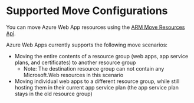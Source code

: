 <properties
    pageTitle="Move Web App Resources to another Resource Group"
    description="Describes the scenarios where you can move Web Apps and App Services from one Resource Group to another."
    services="app-service"
    documentationcenter=""
    author="ZainRizvi"
    manager="wpickett"
    editor="" />
<tags
    ms.assetid="22f97607-072e-4d1f-a46f-8d500420c33c"
    ms.service="app-service"
    ms.workload="web"
    ms.tgt_pltfrm="na"
    ms.devlang="na"
    ms.topic="article"
    ms.date="01/04/2016"
    wacn.date=""
    ms.author="zarizvi" />

# Supported Move Configurations
You can move Azure Web App resources using the [ARM Move Resources Api](/documentation/articles/resource-group-move-resources/).

Azure Web Apps currently supports the following move scenarios:

* Moving the entire contents of a resource group (web apps, app service plans, and certificates) to another resource group 
  * Note: The destination resource group can not contain any Microsoft.Web resources in this scenario
* Moving individual web apps to a different resource group, while still hosting them in their current app service plan (the app service plan stays in the old resource group)

